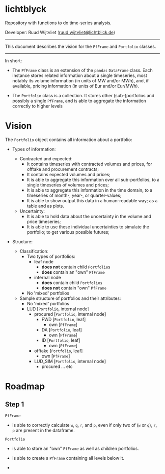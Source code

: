 # lichtblyck

Repository with functions to do time-series analysis.

Developer: Ruud Wijtvliet (ruud.wijtvliet@lichtblick.de)

---

This document describes the vision for the `PfFrame` and `Portfolio` classes.

---

In short: 

* The `PfFrame` class is an extension of the `pandas` `DataFrame` class. Each instance stores related information about a single timeseries, most notably its volume information (in units of MW and/or MWh), and, if available, pricing information (in units of Eur and/or Eur/MWh).

* The `Portfolio` class is a collection. It stores other (sub-)portfolios and possibly a single `PfFrame`, and is able to aggregate the information correctly to higher levels

# Vision

The `Portfolio` object contains all information about a portfolio:

* Types of information:
  * Contracted and expected:
    * It contains timeseries with contracted volumes and prices, for offtake and procurement contracts;
    * It contains expected volumes and prices;
    * It is able to aggregate this information over all sub-portfolios, to a single timeseries of volumes and prices;
    * It is able to aggregate this information in the time domain, to a timeseries of month-, year-, or quarter-values;
    * It is able to show output this data in a human-readable way; as a table and as plots.
  * Uncertainty:
    * It is able to hold data about the uncertainty in the volume and price timeseries;
    * It is able to use these individual uncertainties to simulate the portfolio; to get various possible futures;

* Structure:
  * Classification:
    * Two types of portfolios:
      * leaf node
        * **does not** contain child `Portfolio`s
        * **does** contain an "own" `PfFrame`
      * internal node
        * **does** contain child `Portfolios`
        * **does not** contain "own" `PfFrame`
    * No 'mixed' portfolios
  * Sample structure of portfolios and their attributes:
    * No 'mixed' portfolios
    * LUD [`Portfolio`, internal node]
      * procured [`Portfolio`, internal node]
        * FWD [`Portfolio`, leaf]
          * own [`PfFrame`]
        * DA [`Portfolio`, leaf]
          * own [`PfFrame`]
        * ID [`Portfolio`, leaf]
          * own [`PfFrame`]
      * offtake [`Portfolio`, leaf]
        * own [`PfFrame`]
      * LUD_SIM [`Portfolio`, internal node]
        * procured ... etc

# Roadmap

## Step 1

`PfFrame` 

* is able to correctly calculate `w`, `q`, `r`, and `p`, even if only two of (`w` or `q`), `r`, `p` are present in the dataframe.

`Portfolio` 

* is able to store an "own" `PfFrame` as well as children portfolios. 
* is able to create a `PfFrame` containing all levels below it.







*